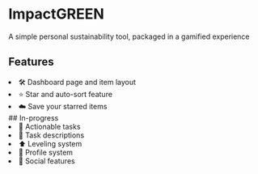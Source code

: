# ImpactGREEN
A simple personal sustainability tool, packaged in a gamified experience
## Features
<li>🛠️ Dashboard page and item layout</li>
<li>⭐ Star and auto-sort feature</li>
<li>☁️ Save your starred items</li>
## In-progress 
<li>🌱 Actionable tasks</li>
<li>📄 Task descriptions</li>
<li>⬆️ Leveling system</li>
<li>👤 Profile system</li>
<li>👥 Social features</li>
